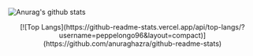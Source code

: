 ![Anurag's github stats](https://github-readme-stats.vercel.app/api?username=peppelongo96&count_private=true&show_icons=true)
<p align="center">
  [![Top Langs](https://github-readme-stats.vercel.app/api/top-langs/?username=peppelongo96&layout=compact)](https://github.com/anuraghazra/github-readme-stats)
</p>

